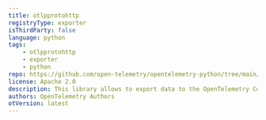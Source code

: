 ```yaml
---
title: otlpprotohttp
registryType: exporter
isThirdParty: false
language: python
tags:
    - otlpprotohttp
    - exporter
    - python
repo: https://github.com/open-telemetry/opentelemetry-python/tree/main/exporter/opentelemetry-exporter-otlp-proto-http
license: Apache 2.0
description: This library allows to export data to the OpenTelemetry Collector using the OpenTelemetry Protocol using Protobuf over HTTP.
authors: OpenTelemetry Authors
otVersion: latest
---
```

